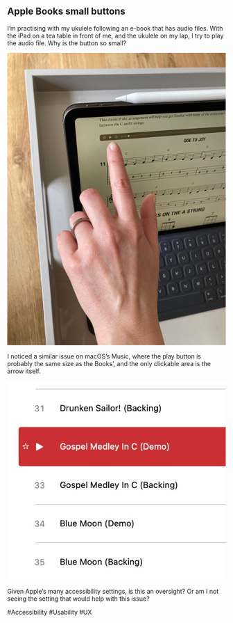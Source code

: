 ## Apple Books small buttons

I’m practising with my ukulele following an e-book that has audio files. With the iPad on a tea table in front of me, and the ukulele on my lap, I try to play the audio file. Why is the button so small?

![Demonstrating the setting I described, showing my small index finger being too big compared with the button](./assets/apple-books-buttons.jpg)

I noticed a similar issue on macOS’s Music, where the play button is probably the same size as the Books’, and the only clickable area is the arrow itself.

![Screenshot showing the size of macOS‘s Music play buttons](./assets/apple-music-buttons.jpg)

Given Apple’s many accessibility settings, is this an oversight? Or am I not seeing the setting that would help with this issue?

#Accessibility #Usability #UX